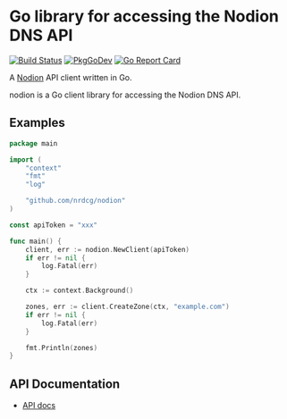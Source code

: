 # Go library for accessing the Nodion DNS API

[![Build Status](https://github.com/nrdcg/nodion/actions/workflows/main.yml/badge.svg)](https://github.com/nrdcg/nodion/actions)
[![PkgGoDev](https://pkg.go.dev/badge/github.com/nrdcg/nodion)](https://pkg.go.dev/github.com/nrdcg/nodion)
[![Go Report Card](https://goreportcard.com/badge/github.com/nrdcg/nodion)](https://goreportcard.com/report/github.com/nrdcg/nodion)

A [Nodion](https://www.nodion.com) API client written in Go.

nodion is a Go client library for accessing the Nodion DNS API.

## Examples

```go
package main

import (
	"context"
	"fmt"
	"log"

	"github.com/nrdcg/nodion"
)

const apiToken = "xxx"

func main() {
	client, err := nodion.NewClient(apiToken)
	if err != nil {
		log.Fatal(err)
	}

	ctx := context.Background()

	zones, err := client.CreateZone(ctx, "example.com")
	if err != nil {
		log.Fatal(err)
	}

	fmt.Println(zones)
}
```

## API Documentation

- [API docs](https://www.nodion.com/en/docs/api/dns-zones/)
